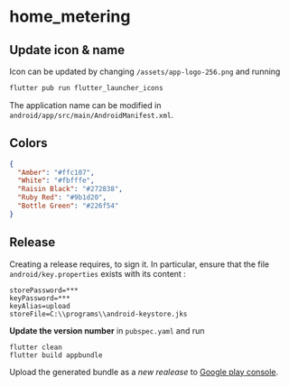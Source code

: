 # home_metering

## Update icon & name

Icon can be updated by changing `/assets/app-logo-256.png` and running

```bash
flutter pub run flutter_launcher_icons
```

The application name can be modified in `android/app/src/main/AndroidManifest.xml`.

## Colors

```json
{
  "Amber": "#ffc107",
  "White": "#fbfffe",
  "Raisin Black": "#272838",
  "Ruby Red": "#9b1d20",
  "Bottle Green": "#226f54"
}
```


## Release

Creating a release requires, to sign it. In particular, ensure that the file `android/key.properties` exists with its content :
```
storePassword=***
keyPassword=***
keyAlias=upload
storeFile=C:\\programs\\android-keystore.jks
```
**Update the version number** in `pubspec.yaml` and run 
```
flutter clean
flutter build appbundle
```
Upload the generated bundle as a *new realease* to [Google play console](https://play.google.com/console).
